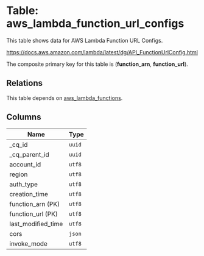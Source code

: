 # Table: aws_lambda_function_url_configs

This table shows data for AWS Lambda Function URL Configs.

https://docs.aws.amazon.com/lambda/latest/dg/API_FunctionUrlConfig.html

The composite primary key for this table is (**function_arn**, **function_url**).

## Relations

This table depends on [aws_lambda_functions](aws_lambda_functions).

## Columns

| Name          | Type          |
| ------------- | ------------- |
|_cq_id|`uuid`|
|_cq_parent_id|`uuid`|
|account_id|`utf8`|
|region|`utf8`|
|auth_type|`utf8`|
|creation_time|`utf8`|
|function_arn (PK)|`utf8`|
|function_url (PK)|`utf8`|
|last_modified_time|`utf8`|
|cors|`json`|
|invoke_mode|`utf8`|